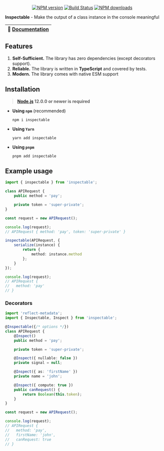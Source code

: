 <p align="center">
<a href="https://www.npmjs.com/package/inspectable"><img src="https://img.shields.io/npm/v/inspectable.svg?style=flat-square" alt="NPM version"></a>
<a href="https://github.com/negezor/inspectable/actions/workflows/tests.yml"><img src="https://img.shields.io/github/workflow/status/negezor/inspectable/Inspectable CI?style=flat-square" alt="Build Status"></a>
<a href="https://www.npmjs.com/package/inspectable"><img src="https://img.shields.io/npm/dt/inspectable.svg?style=flat-square" alt="NPM downloads"></a>
</p>

**Inspectable** - Make the output of a class instance in the console meaningful

| 📖 [Documentation](docs/) |
|---------------------------|

## Features

1. **Self-Sufficient.** The library has zero dependencies (except decorators support).
2. **Reliable.** The library is written in **TypeScript** and covered by tests.
3. **Modern.** The library comes with native ESM support

## Installation
> **[Node.js](https://nodejs.org/) 12.0.0 or newer is required**

- **Using `npm`** (recommended)
    ```shell
    npm i inspectable
    ```
- **Using `Yarn`**
  ```shell
  yarn add inspectable
  ```
- **Using `pnpm`**
  ```shell
  pnpm add inspectable
  ```

## Example usage
```ts
import { inspectable } from 'inspectable';

class APIRequest {
    public method = 'pay';

    private token = 'super-private';
}

const request = new APIRequest();

console.log(request);
// APIRequest { method: 'pay', token: 'super-private' }

inspectable(APIRequest, {
    serialize(instance) {
        return {
            method: instance.method
        };
    }
});

console.log(request);
// APIRequest {
//   method: 'pay'
// }
```

### Decorators
```ts
import 'reflect-metadata';
import { Inspectable, Inspect } from 'inspectable';

@Inspectable({/* options */})
class APIRequest {
    @Inspect()
    public method = 'pay';

    private token = 'super-private';

    @Inspect({ nullable: false })
    private signal = null;

    @Inspect({ as: 'firstName' })
    private name = 'john';

    @Inspect({ compute: true })
    public canRequest() {
        return Boolean(this.token);
    }
}

const request = new APIRequest();

console.log(request);
// APIRequest {
//   method: 'pay',
//   firstName: 'john',
//   canRequest: true
// }
```
